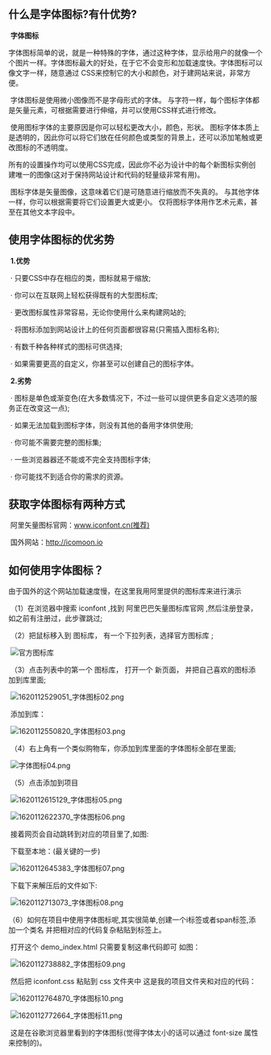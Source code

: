 ##     什么是字体图标?有什优势?

​    **字体图标**

​    字体图标简单的说，就是一种特殊的字体，通过这种字体，显示给用户的就像一个个图片一样。字体图标最大的好处，在于它不会变形和加载速度快。字体图标可以像文字一样，随意通过  CSS来控制它的大小和颜色，对于建网站来说，非常方便。

​    字体图标是使用微小图像而不是字母形式的字体。 与字符一样，每个图标字体都是矢量元素，可根据需要进行伸缩，并可以使用CSS样式进行修改。

​    使用图标字体的主要原因是你可以轻松更改大小，颜色，形状。  图标字体本质上是透明的，因此你可以将它们放在任何颜色或类型的背景上，还可以添加笔触或更改图标的不透明度。

​    所有的设置操作均可以使用CSS完成，因此你不必为设计中的每个新图标实例创建唯一的图像(这对于保持网站设计和代码的轻量级非常有用)。

​    图标字体是矢量图像，这意味着它们是可随意进行缩放而不失真的。 与其他字体一样，你可以根据需要将它们设置更大或更小。  仅将图标字体用作艺术元素，甚至在其他文本字段中。



##     使用字体图标的优劣势

​    **1.优势**

​    · 只要CSS中存在相应的类，图标就易于缩放;

​    · 你可以在互联网上轻松获得既有的大型图标库;

​    · 更改图标属性非常容易，无论你使用什么来构建网站的;

​    · 将图标添加到网站设计上的任何页面都很容易(只需插入图标名称);

​    · 有数千种各种样式的图标可供选择;

​    · 如果需要更高的自定义，你甚至可以创建自己的图标字体。



​    **2.劣势**

​    · 图标是单色或渐变色(在大多数情况下，不过一些可以提供更多自定义选项的服务正在改变这一点);

​    · 如果无法加载到图标字体，则没有其他的备用字体供使用;

​    · 你可能不需要完整的图标集;

​    · 一些浏览器器还不能或不完全支持图标字体;

​    · 你可能找不到适合你的需求的资源。



##     获取字体图标有两种方式

​    阿里矢量图标官网：www.iconfont.cn(推荐)

​    国外网站：http://icomoon.io



##     如何使用字体图标？ 

​    由于国外的这个网站加载速度慢，在这里我用阿里提供的图标库来进行演示

​    （1）在浏览器中搜索 iconfont ,找到 阿里巴巴矢量图标库官网 ,然后注册登录，如之前有注册过，此步骤跳过;

​    （2）把鼠标移入到 图标库， 有一个下拉列表，选择官方图标库 ;

​    ![官方图标库](http://www.itheima.com/images/newslistPIC/1620112493917_字体图标01.png)



​    （3）点击列表中的第一个 图标库， 打开一个 新页面， 并把自己喜欢的图标添加到库里面;



​    ![1620112529051_字体图标02.png](http://www.itheima.com/images/newslistPIC/1620112529050_字体图标02.png)



​    添加到库：

​    ![1620112550820_字体图标03.png](http://www.itheima.com/images/newslistPIC/1620112550820_字体图标03.png)



​    （4）右上角有一个类似购物车，你添加到库里面的字体图标全部在里面;

​    ![字体图标04.png](http://www.itheima.com/images/newslistPIC/1620112586496_字体图标04.png)

​    （5）点击添加到项目

​    ![1620112615129_字体图标05.png](http://www.itheima.com/images/newslistPIC/1620112615129_字体图标05.png)

​    ![1620112622370_字体图标06.png](http://www.itheima.com/images/newslistPIC/1620112622370_字体图标06.png)







​    接着网页会自动跳转到对应的项目里了,如图:

​    下载至本地：(最关键的一步)

​    ![1620112645383_字体图标07.png](http://www.itheima.com/images/newslistPIC/1620112645383_字体图标07.png)



​    下载下来解压后的文件如下:

​    ![1620112713073_字体图标08.png](http://www.itheima.com/images/newslistPIC/1620112713073_字体图标08.png)



​    （6）如何在项目中使用字体图标呢,其实很简单,创建一个i标签或者span标签,添加一个类名 并把相对应的代码复杂粘贴到标签上。

​    打开这个 demo_index.html 只需要复制这串代码即可 如图：

​    ![1620112738882_字体图标09.png](http://www.itheima.com/images/newslistPIC/1620112738881_字体图标09.png)



​    然后把 iconfont.css 粘贴到 css 文件夹中 这是我的项目文件夹和对应的代码：

​    ![1620112764870_字体图标10.png](http://www.itheima.com/images/newslistPIC/1620112764868_字体图标10.png)

​    ![1620112772664_字体图标11.png](http://www.itheima.com/images/newslistPIC/1620112772663_字体图标11.png)



​    这是在谷歌浏览器里看到的字体图标(觉得字体太小的话可以通过 font-size 属性来控制的)。
